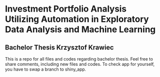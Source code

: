 # Investment Portfolio Analysis Utilizing Automation in Exploratory Data Analysis and Machine Learning
## Bachelor Thesis Krzysztof Krawiec
This is a repo for all files and codes regarding bachelor thesis. Feel free to share comments, including new files
and codes.
To check app for yourself, you have to swap a branch to shiny_app.
